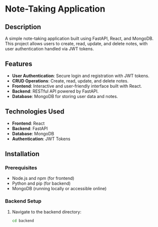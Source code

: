# Note-Taking Application

## Description

A simple note-taking application built using FastAPI, React, and MongoDB. This project allows users to create, read, update, and delete notes, with user authentication handled via JWT tokens.

## Features

- **User Authentication**: Secure login and registration with JWT tokens.
- **CRUD Operations**: Create, read, update, and delete notes.
- **Frontend**: Interactive and user-friendly interface built with React.
- **Backend**: RESTful API powered by FastAPI.
- **Database**: MongoDB for storing user data and notes.

## Technologies Used

- **Frontend**: React
- **Backend**: FastAPI
- **Database**: MongoDB
- **Authentication**: JWT Tokens

## Installation

### Prerequisites

- Node.js and npm (for frontend)
- Python and pip (for backend)
- MongoDB (running locally or accessible online)

### Backend Setup

1. Navigate to the backend directory:
   ```bash
   cd backend

